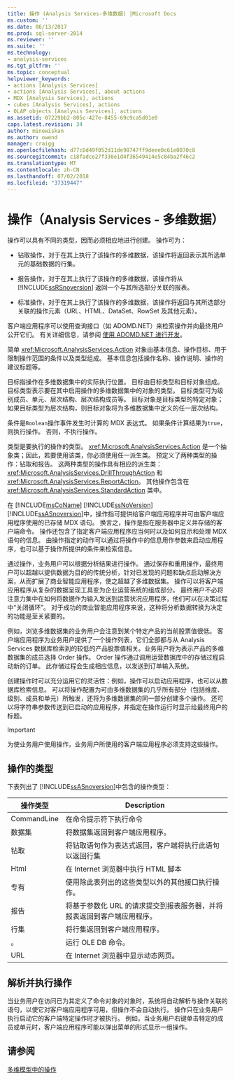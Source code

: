 ```yaml
---
title: 操作 (Analysis Services-多维数据) |Microsoft Docs
ms.custom: ''
ms.date: 06/13/2017
ms.prod: sql-server-2014
ms.reviewer: ''
ms.suite: ''
ms.technology:
- analysis-services
ms.tgt_pltfrm: ''
ms.topic: conceptual
helpviewer_keywords:
- actions [Analysis Services]
- actions [Analysis Services], about actions
- MDX [Analysis Services], actions
- cubes [Analysis Services], actions
- OLAP objects [Analysis Services], actions
ms.assetid: 07229bb2-805c-427e-8455-69c9ca5d01e0
caps.latest.revision: 34
author: minewiskan
ms.author: owend
manager: craigg
ms.openlocfilehash: d77c8d49f052d11de98747ff9deee0c61e0070c8
ms.sourcegitcommit: c18fadce27f330e1d4f36549414e5c84ba2f46c2
ms.translationtype: MT
ms.contentlocale: zh-CN
ms.lasthandoff: 07/02/2018
ms.locfileid: "37319447"
---
```

# <a name="actions-analysis-services---multidimensional-data"></a>操作（Analysis Services - 多维数据）
  操作可以具有不同的类型，因而必须相应地进行创建。 操作可为：  
  
-   钻取操作，对于在其上执行了该操作的多维数据，该操作将返回表示其所选单元的基础数据的行集。  
  
-   报告操作，对于在其上执行了该操作的多维数据，该操作将从 [!INCLUDE[ssRSnoversion](../../includes/ssrsnoversion-md.md)] 返回一个与其所选部分关联的报表。  
  
-   标准操作，对于在其上执行了该操作的多维数据，该操作将返回与其所选部分关联的操作元素（URL、HTML、DataSet、RowSet 及其他元素）。  
  
 客户端应用程序可以使用查询接口（如 ADOMD.NET）来检索操作并向最终用户公开它们。 有关详细信息，请参阅 [使用 ADOMD.NET 进行开发](adomd-net/developing-with-adomd-net.md)。  
  
 简单 <xref:Microsoft.AnalysisServices.Action> 对象由基本信息、操作目标、用于限制操作范围的条件以及类型组成。 基本信息包括操作名称、操作说明、操作的建议标题等。  
  
 目标指操作在多维数据集中的实际执行位置。 目标由目标类型和目标对象组成。 目标类型表示要在其中启用操作的多维数据集中的对象的类型。 目标类型可为级别成员、单元、层次结构、层次结构成员等。 目标对象是目标类型的特定对象；如果目标类型为层次结构，则目标对象将为多维数据集中定义的任一层次结构。  
  
 条件是`Boolean`操作事件发生时计算的 MDX 表达式。 如果条件计算结果为`true`，则执行操作。 否则，不执行操作。  
  
 类型是要执行的操作的类型。 <xref:Microsoft.AnalysisServices.Action> 是一个抽象类；因此，若要使用该类，你必须使用任一派生类。 预定义了两种类型的操作：钻取和报告。 这两种类型的操作具有相应的派生类： <xref:Microsoft.AnalysisServices.DrillThroughAction> 和 <xref:Microsoft.AnalysisServices.ReportAction>。 其他操作包含在 <xref:Microsoft.AnalysisServices.StandardAction> 类中。  
  
 在 [!INCLUDE[msCoName](../../includes/msconame-md.md)] [!INCLUDE[ssNoVersion](../../includes/ssnoversion-md.md)] [!INCLUDE[ssASnoversion](../../includes/ssasnoversion-md.md)]中，操作指可提供给客户端应用程序并可由客户端应用程序使用的已存储 MDX 语句。 换言之，操作是指在服务器中定义并存储的客户端命令。 操作还包含了指定客户端应用程序应当何时以及如何显示和处理 MDX 语句的信息。 由操作指定的动作可以通过将操作中的信息用作参数来启动应用程序，也可以基于操作所提供的条件来检索信息。  
  
 通过操作，业务用户可以根据分析结果进行操作。 通过保存和重用操作，最终用户可以超越以提供数据为目的的传统分析，针对已发现的问题和缺点启动解决方案，从而扩展了商业智能应用程序，使之超越了多维数据集。 操作可以将客户端应用程序从复杂的数据呈现工具变为企业运营系统的组成部分。 最终用户不必将注意力集中在如何将数据作为输入发送到运营状况应用程序，他们可以在决策过程中“关闭循环”。 对于成功的商业智能应用程序来说，这种将分析数据转换为决定的功能是至关紧要的。  
  
 例如，浏览多维数据集的业务用户会注意到某个特定产品的当前股票值很低。 客户端应用程序为业务用户提供了一个操作列表，它们全部都与从 Analysis Services 数据库检索到的较低的产品股票值相关。业务用户将为表示产品的多维数据集的成员选择 Order 操作。 Order 操作通过调用运营数据库中的存储过程启动新的订单。 此存储过程会生成相应信息，以发送到订单输入系统。  
  
 创建操作时可以充分运用它的灵活性：例如，操作可以启动应用程序，也可以从数据库检索信息。 可以将操作配置为可由多维数据集的几乎所有部分（包括维度、级别、成员和单元）所触发，还将为多维数据集的同一部分创建多个操作。 还可以将字符串参数传送到已启动的应用程序，并指定在操作运行时显示给最终用户的标题。  
  
> [!IMPORTANT]  
>  为使业务用户使用操作，业务用户所使用的客户端应用程序必须支持这些操作。  
  
## <a name="types-of-actions"></a>操作的类型  
 下表列出了 [!INCLUDE[ssASnoversion](../../includes/ssasnoversion-md.md)]中包含的操作类型：  
  
|操作类型|Description|  
|-----------------|-----------------|  
|CommandLine|在命令提示符下执行命令|  
|数据集|将数据集返回到客户端应用程序。|  
|钻取|将钻取语句作为表达式返回，客户端将执行此语句以返回行集|  
|Html|在 Internet 浏览器中执行 HTML 脚本|  
|专有|使用除此表列出的这些类型以外的其他接口执行操作。|  
|报告|将基于参数化 URL 的请求提交到报表服务器，并将报表返回到客户端应用程序。|  
|行集|将行集返回到客户端应用程序。|  
|。|运行 OLE DB 命令。|  
|URL|在 Internet 浏览器中显示动态网页。|  
  
## <a name="resolving-and-executing-actions"></a>解析并执行操作  
 当业务用户在访问已为其定义了命令对象的对象时，系统将自动解析与操作关联的语句，以使它对客户端应用程序可用，但操作不会自动执行。 操作只在业务用户执行启动它的客户端特定操作时才被执行。 例如，当业务用户右键单击特定的成员或单元时，客户端应用程序可能以弹出菜单的形式显示一组操作。  
  
## <a name="see-also"></a>请参阅  
 [多维模型中的操作](actions-in-multidimensional-models.md)  
  
  

